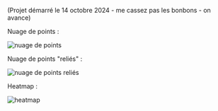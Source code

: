 (Projet démarré le 14 octobre 2024 - me cassez pas les bonbons - on avance)

Nuage de points :

![nuage de points](https://github.com/user-attachments/assets/2df86392-8b37-4dd9-85e6-f156080242c9)

Nuage de points "reliés" :

![nuage de points reliés](https://github.com/user-attachments/assets/fac0cce3-5111-4509-94ca-5a5e6d02b901)

Heatmap :

![heatmap](https://github.com/user-attachments/assets/387d7da7-b4c2-4b82-a9ba-c003833c1bdf)
